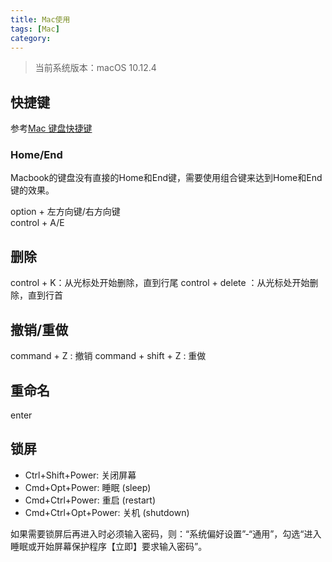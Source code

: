 ```yaml
---
title: Mac使用
tags: [Mac]
category:
---
```


>当前系统版本：macOS 10.12.4  

## 快捷键
参考[Mac 键盘快捷键](https://support.apple.com/zh-cn/HT201236)

### Home/End
Macbook的键盘没有直接的Home和End键，需要使用组合键来达到Home和End键的效果。  

option + 左方向键/右方向键  
control + A/E

## 删除
control + K：从光标处开始删除，直到行尾
control + delete ：从光标处开始删除，直到行首

## 撤销/重做
command + Z : 撤销
command + shift + Z : 重做

## 重命名
enter

## 锁屏
- Ctrl+Shift+Power: 关闭屏幕
- Cmd+Opt+Power: 睡眠 (sleep)
- Cmd+Ctrl+Power: 重启 (restart)
- Cmd+Ctrl+Opt+Power: 关机 (shutdown)

如果需要锁屏后再进入时必须输入密码，则：“系统偏好设置”-“通用”，勾选“进入睡眠或开始屏幕保护程序【立即】要求输入密码”。
